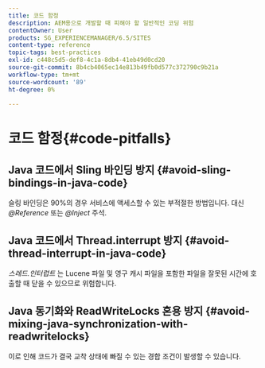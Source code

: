 ```yaml
---
title: 코드 함정
description: AEM용으로 개발할 때 피해야 할 일반적인 코딩 위험
contentOwner: User
products: SG_EXPERIENCEMANAGER/6.5/SITES
content-type: reference
topic-tags: best-practices
exl-id: c448c5d5-def8-4c1a-8db4-41eb49d0cd20
source-git-commit: 8b4cb4065ec14e813b49fb0d577c372790c9b21a
workflow-type: tm+mt
source-wordcount: '89'
ht-degree: 0%

---
```


# 코드 함정{#code-pitfalls}

## Java 코드에서 Sling 바인딩 방지 {#avoid-sling-bindings-in-java-code}

슬링 바인딩은 90%의 경우 서비스에 액세스할 수 있는 부적절한 방법입니다. 대신 *@Reference* 또는 *@Inject* 주석.

## Java 코드에서 Thread.interrupt 방지 {#avoid-thread-interrupt-in-java-code}

*스레드.인터럽트* 는 Lucene 파일 및 영구 캐시 파일을 포함한 파일을 잘못된 시간에 호출할 때 닫을 수 있으므로 위험합니다.

## Java 동기화와 ReadWriteLocks 혼용 방지 {#avoid-mixing-java-synchronization-with-readwritelocks}

이로 인해 코드가 결국 교착 상태에 빠질 수 있는 경합 조건이 발생할 수 있습니다.
